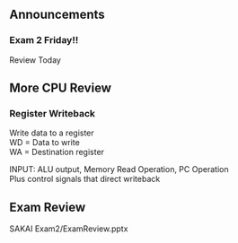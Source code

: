 ## Announcements
### Exam 2 Friday!!
Review Today

## More CPU Review
### Register Writeback
Write data to a register  
WD = Data to write  
WA = Destination register  

INPUT: ALU output, Memory Read Operation, PC Operation  
Plus control signals that direct writeback  

## Exam Review
SAKAI Exam2/ExamReview.pptx  
